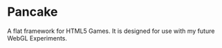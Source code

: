 Pancake
=======

A flat framework for HTML5 Games. It is designed for use with my future WebGL Experiments.
